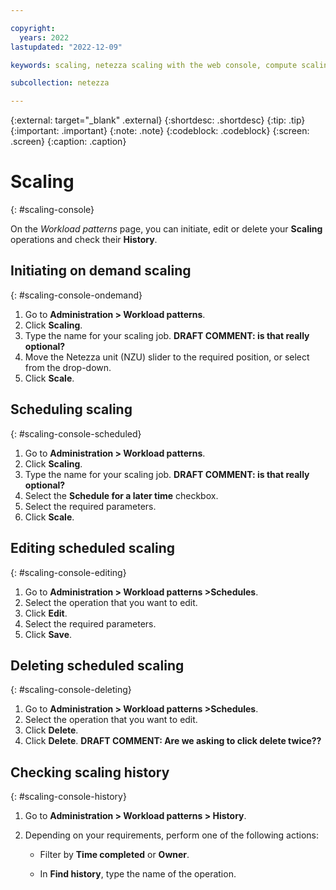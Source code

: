 ```yaml
---

copyright:
  years: 2022
lastupdated: "2022-12-09"

keywords: scaling, netezza scaling with the web console, compute scaling

subcollection: netezza

---
```


{:external: target="_blank" .external}
{:shortdesc: .shortdesc}
{:tip: .tip}
{:important: .important}
{:note: .note}
{:codeblock: .codeblock}
{:screen: .screen}
{:caption: .caption}

# Scaling
{: #scaling-console}

On the *Workload patterns* page, you can initiate, edit or delete your **Scaling** operations and check their **History**.

## Initiating on demand scaling
{: #scaling-console-ondemand}

1. Go to **Administration > Workload patterns**.
1. Click **Scaling**.
1. Type the name for your scaling job. **DRAFT COMMENT: is that really optional?**
1. Move the Netezza unit (NZU) slider to the required position, or select from the drop-down.
1. Click **Scale**.

## Scheduling scaling
{: #scaling-console-scheduled}

1. Go to **Administration > Workload patterns**.
1. Click **Scaling**.
1. Type the name for your scaling job. **DRAFT COMMENT: is that really optional?**
1. Select the **Schedule for a later time** checkbox.
1. Select the required parameters.
1. Click **Scale**.

## Editing scheduled scaling
{: #scaling-console-editing}

1. Go to **Administration > Workload patterns >Schedules**.
1. Select the operation that you want to edit.
1. Click **Edit**.
1. Select the required parameters.
1. Click **Save**.

## Deleting scheduled scaling
{: #scaling-console-deleting}

1. Go to **Administration > Workload patterns >Schedules**.
1. Select the operation that you want to edit.
1. Click **Delete**.
1. Click **Delete**. **DRAFT COMMENT: Are we asking to click delete twice??**

## Checking scaling history
{: #scaling-console-history}

1. Go to **Administration > Workload patterns > History**.
1. Depending on your requirements, perform one of the following actions:

   - Filter by **Time completed** or **Owner**.

   - In **Find history**, type the name of the operation.

